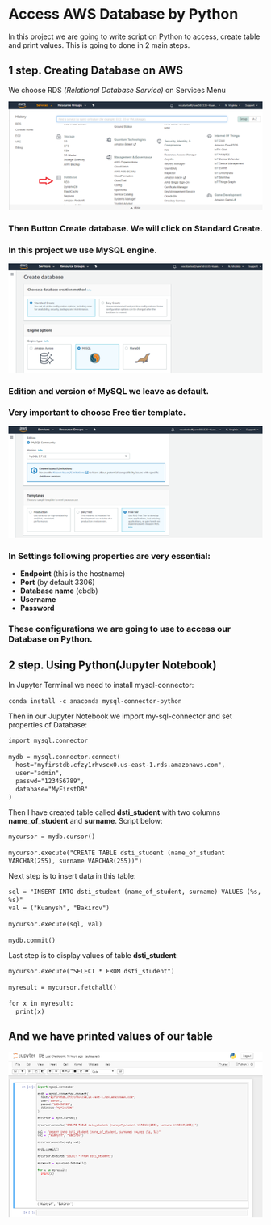 # Access AWS Database by Python
 In this project we are going to write script on Python to access, create table and print values.
 This is going to done in 2 main steps.

## **1 step. Creating Database on AWS**
 We choose RDS *(Relational Database Service)* on Services Menu

 ![RDS](RDS.png)

### Then Button **Create database**. We will click on **Standard Create**.
### In this project we use **MySQL** engine.

 ![MySQL](MySQL.png)

### **Edition** and **version** of MySQL we leave as default.

### Very important to choose **Free tier** template.  

  ![Freetire](Freetire.png)

### In **Settings** following properties are very essential:
   - **Endpoint** (this is the hostname)
   - **Port** (by default 3306)
   - **Database name** (ebdb)
   - **Username**
   - **Password**

### These configurations we are going to use to access our Database on Python.

## **2 step. Using Python(Jupyter Notebook)**

In Jupyter Terminal we need to install mysql-connector:

`conda install -c anaconda mysql-connector-python`

Then in our Jupyter Notebook we import my-sql-connector and set properties of Database:

```
import mysql.connector

mydb = mysql.connector.connect(
  host="myfirstdb.cfzy1rhvscx0.us-east-1.rds.amazonaws.com",
  user="admin",
  passwd="123456789",
  database="MyFirstDB"
)
```
Then I have created table called **dsti_student** with two columns **name_of_student** and **surname**. Script below:

```
mycursor = mydb.cursor()

mycursor.execute("CREATE TABLE dsti_student (name_of_student VARCHAR(255), surname VARCHAR(255))")
```

Next step is to insert data in this table:

```
sql = "INSERT INTO dsti_student (name_of_student, surname) VALUES (%s, %s)"
val = ("Kuanysh", "Bakirov")

mycursor.execute(sql, val)

mydb.commit()
```

Last step is to display values of table **dsti_student**:

```
mycursor.execute("SELECT * FROM dsti_student")

myresult = mycursor.fetchall()

for x in myresult:
  print(x)
```

## And we have printed values of our table

![Jupyter](Jupyter.png)
